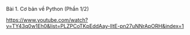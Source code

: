 Bài 1. Cơ bản về Python (Phần 1/2)

https://www.youtube.com/watch?v=TY43q0w1Eh0&list=PLZPCoTKpEddAay-lItE-pn27uNNrApORH&index=1

